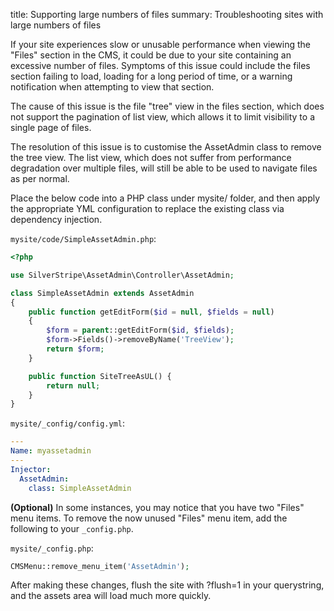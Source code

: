 title: Supporting large numbers of files
summary: Troubleshooting sites with large numbers of files

If your site experiences slow or unusable performance when viewing the "Files" section in the CMS, it
could be due to your site containing an excessive number of files. Symptoms of this issue could include
the files section failing to load, loading for a long period of time, or a warning notification when
attempting to view that section.

The cause of this issue is the file "tree" view in the files section, which does not support
the pagination of list view, which allows it to limit visibility to a single page of files.

The resolution of this issue is to customise the AssetAdmin class to remove the tree view.
The list view, which does not suffer from performance degradation over multiple files, will
still be able to be used to navigate files as per normal.

Place the below code into a PHP class under mysite/ folder, and then apply the appropriate
YML configuration to replace the existing class via dependency injection.

`mysite/code/SimpleAssetAdmin.php`:


```php
<?php

use SilverStripe\AssetAdmin\Controller\AssetAdmin;

class SimpleAssetAdmin extends AssetAdmin
{
	public function getEditForm($id = null, $fields = null) 
	{
		$form = parent::getEditForm($id, $fields);
		$form->Fields()->removeByName('TreeView');
		return $form;
	}

	public function SiteTreeAsUL() {
		return null;
	}
}
```


`mysite/_config/config.yml`:


```yaml
---
Name: myassetadmin
---
Injector:
  AssetAdmin:
    class: SimpleAssetAdmin
```

**(Optional)** In some instances, you may notice that you have two "Files" menu items. To remove the now unused "Files" menu item, add the following to your `_config.php`.  

`mysite/_config.php`:


```php
CMSMenu::remove_menu_item('AssetAdmin');
```

After making these changes, flush the site with ?flush=1 in your querystring, and the assets area
will load much more quickly.
